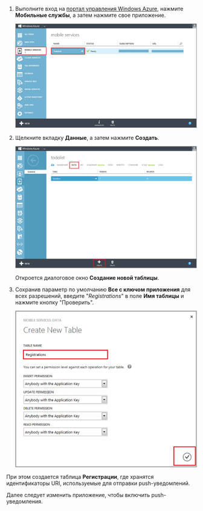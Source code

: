 
1. Выполните вход на [портал управления Windows Azure], нажмите **Мобильные службы**, а затем нажмите свое приложение.

	![](./media/mobile-services-create-new-push-table/mobile-services-selection.png)

2. Щелкните вкладку **Данные**, а затем нажмите **Создать**.

	![](./media/mobile-services-create-new-push-table/mobile-create-table.png)

	Откроется диалоговое окно **Создание новой таблицы**.

3. Сохранив параметр по умолчанию **Все с ключом приложения** для всех разрешений, введите "_Registrations_" в поле **Имя таблицы** и нажмите кнопку "Проверить".

	![](./media/mobile-services-create-new-push-table/mobile-create-registrations-table.png)

  При этом создается таблица **Регистрации**, где хранятся идентификаторы URI, используемые для отправки push-уведомлений.

Далее следует изменить приложение, чтобы включить push-уведомления.

<!-- URLs -->
[Портал управления Windows Azure]: https://manage.windowsazure.com/

